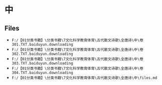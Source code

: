 # 中

## Files

- `F:/【01分类书籍】\分类书籍\7文化科学教育体育\古代散文诗歌\全唐诗\中\卷301.TXT.baiduyun.downloading`
- `F:/【01分类书籍】\分类书籍\7文化科学教育体育\古代散文诗歌\全唐诗\中\卷302.TXT.baiduyun.downloading`
- `F:/【01分类书籍】\分类书籍\7文化科学教育体育\古代散文诗歌\全唐诗\中\卷303.TXT.baiduyun.downloading`
- `F:/【01分类书籍】\分类书籍\7文化科学教育体育\古代散文诗歌\全唐诗\中\卷304.TXT.baiduyun.downloading`
- `F:/【01分类书籍】\分类书籍\7文化科学教育体育\古代散文诗歌\全唐诗\中\files.md`

